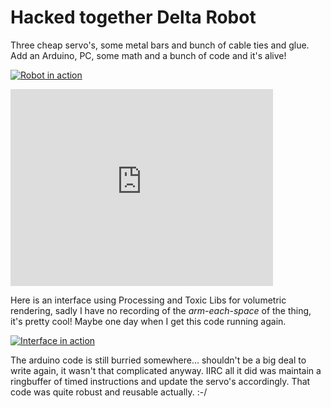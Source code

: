 # Hacked together Delta Robot

Three cheap servo's, some metal bars and bunch of cable ties and glue.
Add an Arduino, PC, some math and a bunch of code and it's alive!

[![Robot in action](https://img.youtube.com/vi/Kn3VV5BHonI/0.jpg)](https://www.youtube.com/watch?v=Kn3VV5BHonI "Delta robot in action")

<iframe width="420" height="315"
src="https://www.youtube.com/embed/" frameborder="0"
allowfullscreen></iframe>

Here is an interface using Processing and Toxic Libs for volumetric
rendering, sadly I have no recording of the *arm-each-space* of the thing,
it's pretty cool! Maybe one day when I get this code running again.

[![Interface in action](https://img.youtube.com/vi/HjgTAZnQrv4/0.jpg)](https://www.youtube.com/watch?v=HjgTAZnQrv4 "Delta robot in action")

The arduino code is still burried somewhere... shouldn't be a big deal
to write again, it wasn't that complicated anyway. IIRC all it did was
maintain a ringbuffer of timed instructions and update the servo's
accordingly. That code was quite robust and reusable actually. :-/
